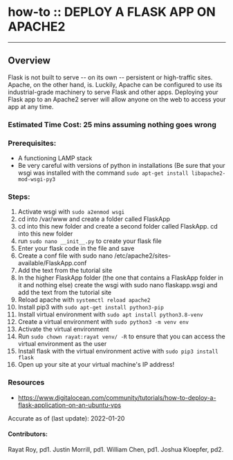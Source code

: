 # how-to :: DEPLOY A FLASK APP ON APACHE2
---
## Overview
Flask is not built to serve -- on its own -- persistent or high-traffic sites. Apache, on the other hand, is. Luckily, Apache can be configured to use its industrial-grade machinery to serve Flask and other apps. Deploying your Flask app to an Apache2 server will allow anyone on the web to access your app at any time. 

### Estimated Time Cost: 25 mins assuming nothing goes wrong

### Prerequisites:
- A functioning LAMP stack
- Be very careful with versions of python in installations (Be sure that your wsgi was installed with the command `sudo apt-get install libapache2-mod-wsgi-py3`
### Steps:
1. Activate wsgi with `sudo a2enmod wsgi`
2. cd into /var/www and create a folder called FlaskApp
3. cd into this new folder and create a second folder called FlaskApp. cd into this new folder
4. run `sudo nano __init__.py` to create your flask file
5. Enter your flask code in the file and save
6. Create a conf file with sudo nano /etc/apache2/sites-available/FlaskApp.conf
7. Add the text from the tutorial site
8. In the higher FlaskApp folder (the one that contains a FlaskApp folder in it and nothing else) create the wsgi with sudo nano flaskapp.wsgi and add the text from the tutorial site
9. Reload apache with `systemctl reload apache2`
10. Install pip3 with `sudo apt-get install python3-pip`
11. Install virtual environment with `sudo apt install python3.8-venv`
12. Create a virtual environment with `sudo python3 -m venv env`
13. Activate the virtual environment
14. Run `sudo chown rayat:rayat venv/ -R` to ensure that you can access the virtual environment as the user
15. Install flask with the virtual environment active with `sudo pip3 install flask`
16. Open up your site at your virtual machine's IP address!

### Resources
* https://www.digitalocean.com/community/tutorials/how-to-deploy-a-flask-application-on-an-ubuntu-vps


Accurate as of (last update): 2022-01-20

#### Contributors:  
Rayat Roy, pd1. 
Justin Morrill, pd1. 
William Chen, pd1. 
Joshua Kloepfer, pd2. 
